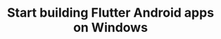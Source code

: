 ---
title: Start building Flutter Android apps on Windows
description: Configure your system to develop Flutter mobile apps on Windows.
short-title: Android app
---
